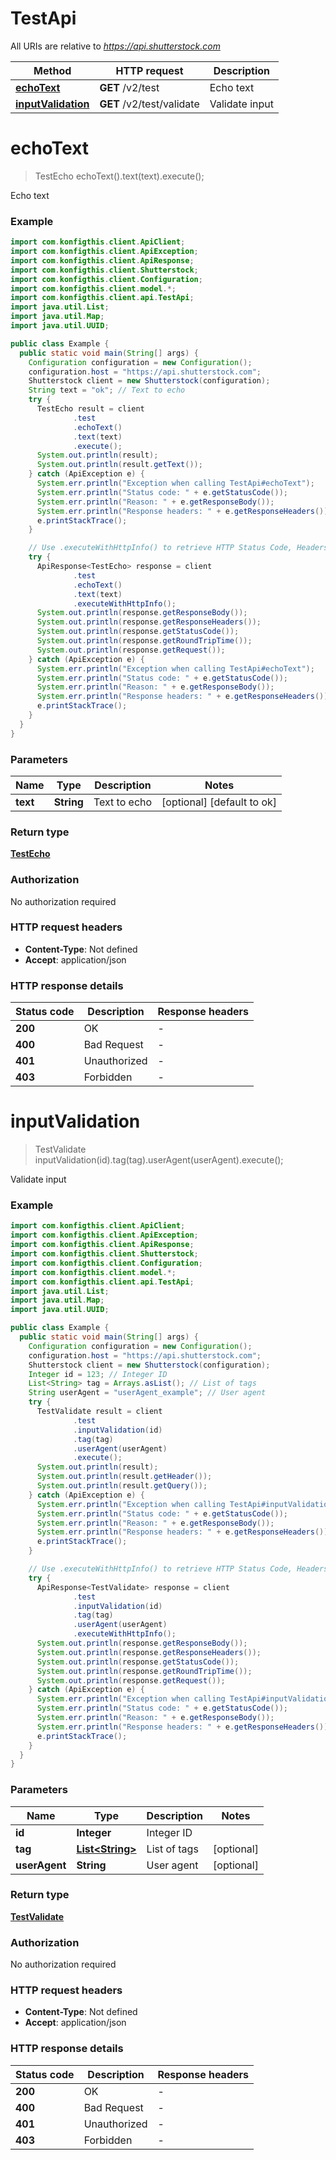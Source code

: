 # TestApi

All URIs are relative to *https://api.shutterstock.com*

| Method | HTTP request | Description |
|------------- | ------------- | -------------|
| [**echoText**](TestApi.md#echoText) | **GET** /v2/test | Echo text |
| [**inputValidation**](TestApi.md#inputValidation) | **GET** /v2/test/validate | Validate input |


<a name="echoText"></a>
# **echoText**
> TestEcho echoText().text(text).execute();

Echo text

### Example
```java
import com.konfigthis.client.ApiClient;
import com.konfigthis.client.ApiException;
import com.konfigthis.client.ApiResponse;
import com.konfigthis.client.Shutterstock;
import com.konfigthis.client.Configuration;
import com.konfigthis.client.model.*;
import com.konfigthis.client.api.TestApi;
import java.util.List;
import java.util.Map;
import java.util.UUID;

public class Example {
  public static void main(String[] args) {
    Configuration configuration = new Configuration();
    configuration.host = "https://api.shutterstock.com";
    Shutterstock client = new Shutterstock(configuration);
    String text = "ok"; // Text to echo
    try {
      TestEcho result = client
              .test
              .echoText()
              .text(text)
              .execute();
      System.out.println(result);
      System.out.println(result.getText());
    } catch (ApiException e) {
      System.err.println("Exception when calling TestApi#echoText");
      System.err.println("Status code: " + e.getStatusCode());
      System.err.println("Reason: " + e.getResponseBody());
      System.err.println("Response headers: " + e.getResponseHeaders());
      e.printStackTrace();
    }

    // Use .executeWithHttpInfo() to retrieve HTTP Status Code, Headers and Request
    try {
      ApiResponse<TestEcho> response = client
              .test
              .echoText()
              .text(text)
              .executeWithHttpInfo();
      System.out.println(response.getResponseBody());
      System.out.println(response.getResponseHeaders());
      System.out.println(response.getStatusCode());
      System.out.println(response.getRoundTripTime());
      System.out.println(response.getRequest());
    } catch (ApiException e) {
      System.err.println("Exception when calling TestApi#echoText");
      System.err.println("Status code: " + e.getStatusCode());
      System.err.println("Reason: " + e.getResponseBody());
      System.err.println("Response headers: " + e.getResponseHeaders());
      e.printStackTrace();
    }
  }
}

```

### Parameters

| Name | Type | Description  | Notes |
|------------- | ------------- | ------------- | -------------|
| **text** | **String**| Text to echo | [optional] [default to ok] |

### Return type

[**TestEcho**](TestEcho.md)

### Authorization

No authorization required

### HTTP request headers

 - **Content-Type**: Not defined
 - **Accept**: application/json

### HTTP response details
| Status code | Description | Response headers |
|-------------|-------------|------------------|
| **200** | OK |  -  |
| **400** | Bad Request |  -  |
| **401** | Unauthorized |  -  |
| **403** | Forbidden |  -  |

<a name="inputValidation"></a>
# **inputValidation**
> TestValidate inputValidation(id).tag(tag).userAgent(userAgent).execute();

Validate input

### Example
```java
import com.konfigthis.client.ApiClient;
import com.konfigthis.client.ApiException;
import com.konfigthis.client.ApiResponse;
import com.konfigthis.client.Shutterstock;
import com.konfigthis.client.Configuration;
import com.konfigthis.client.model.*;
import com.konfigthis.client.api.TestApi;
import java.util.List;
import java.util.Map;
import java.util.UUID;

public class Example {
  public static void main(String[] args) {
    Configuration configuration = new Configuration();
    configuration.host = "https://api.shutterstock.com";
    Shutterstock client = new Shutterstock(configuration);
    Integer id = 123; // Integer ID
    List<String> tag = Arrays.asList(); // List of tags
    String userAgent = "userAgent_example"; // User agent
    try {
      TestValidate result = client
              .test
              .inputValidation(id)
              .tag(tag)
              .userAgent(userAgent)
              .execute();
      System.out.println(result);
      System.out.println(result.getHeader());
      System.out.println(result.getQuery());
    } catch (ApiException e) {
      System.err.println("Exception when calling TestApi#inputValidation");
      System.err.println("Status code: " + e.getStatusCode());
      System.err.println("Reason: " + e.getResponseBody());
      System.err.println("Response headers: " + e.getResponseHeaders());
      e.printStackTrace();
    }

    // Use .executeWithHttpInfo() to retrieve HTTP Status Code, Headers and Request
    try {
      ApiResponse<TestValidate> response = client
              .test
              .inputValidation(id)
              .tag(tag)
              .userAgent(userAgent)
              .executeWithHttpInfo();
      System.out.println(response.getResponseBody());
      System.out.println(response.getResponseHeaders());
      System.out.println(response.getStatusCode());
      System.out.println(response.getRoundTripTime());
      System.out.println(response.getRequest());
    } catch (ApiException e) {
      System.err.println("Exception when calling TestApi#inputValidation");
      System.err.println("Status code: " + e.getStatusCode());
      System.err.println("Reason: " + e.getResponseBody());
      System.err.println("Response headers: " + e.getResponseHeaders());
      e.printStackTrace();
    }
  }
}

```

### Parameters

| Name | Type | Description  | Notes |
|------------- | ------------- | ------------- | -------------|
| **id** | **Integer**| Integer ID | |
| **tag** | [**List&lt;String&gt;**](String.md)| List of tags | [optional] |
| **userAgent** | **String**| User agent | [optional] |

### Return type

[**TestValidate**](TestValidate.md)

### Authorization

No authorization required

### HTTP request headers

 - **Content-Type**: Not defined
 - **Accept**: application/json

### HTTP response details
| Status code | Description | Response headers |
|-------------|-------------|------------------|
| **200** | OK |  -  |
| **400** | Bad Request |  -  |
| **401** | Unauthorized |  -  |
| **403** | Forbidden |  -  |

